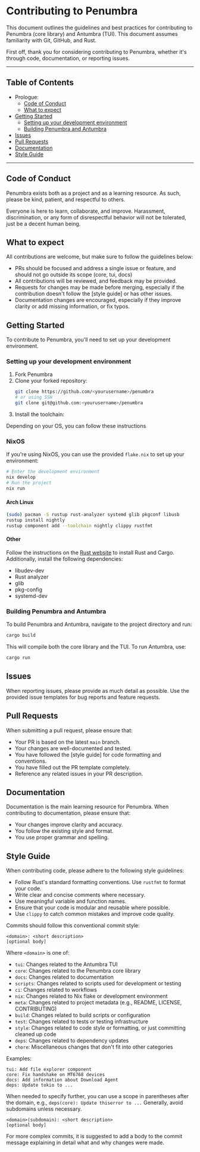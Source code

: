 # Contributing to Penumbra

This document outlines the guidelines and best practices for contributing to Penumbra (core library) and Antumbra (TUI).
This document assumes familiarity with Git, GitHub, and Rust.

First off, thank you for considering contributing to Penumbra, whether it's through code, documentation, or reporting issues.

---

## Table of Contents

- Prologue:
  - [Code of Conduct](#code-of-conduct)
  - [What to expect](#what-to-expect)
- [Getting Started](#getting-started)
  - [Setting up your development environment](#setting-up-your-development-environment)
  - [Building Penumbra and Antumbra](#building-penumbra-and-antumbra)
- [Issues](#issues)
- [Pull Requests](#pull-requests)
- [Documentation](#documentation)
- [Style Guide](#style-guide)

---

## Code of Conduct

Penumbra exists both as a project and as a learning resource.
As such, please be kind, patient, and respectful to others.

Everyone is here to learn, collaborate, and improve.
Harassment, discrimination, or any form of disrespectful behavior will not be tolerated, just be a decent human being.

## What to expect

All contributions are welcome, but make sure to follow the guidelines below:
- PRs should be focused and address a single issue or feature, and should not go outside its scope (core, tui, docs)
- All contributions will be reviewed, and feedback may be provided.
- Requests for changes may be made before merging, especially if the contribution doesn't follow the [style guide] or has other issues.
- Documentation changes are encouraged, especially if they improve clarity or add missing information, or fix typos.

## Getting Started

To contribute to Penumbra, you'll need to set up your development environment.

### Setting up your development environment

1. Fork Penumbra
2. Clone your forked repository:
   ```bash
   git clone https://github.com/<yourusername>/penumbra
   # or using SSH
   git clone git@github.com:<yourusername>/penumbra
   ```
3. Install the toolchain:

Depending on your OS, you can follow these instructions

### NixOS

If you're using NixOS, you can use the provided `flake.nix` to set up your environment:

```bash
# Enter the development environment
nix develop
# Run the project
nix run
```

#### Arch Linux

```bash
(sudo) pacman -S rustup rust-analyzer systemd glib pkgconf libusb
rustup install nightly
rustup component add --toolchain nightly clippy rustfmt
```

#### Other

Follow the instructions on the [Rust website](https://www.rust-lang.org/tools/install) to install Rust and Cargo.
Additionally, install the following dependencies:
* libudev-dev
* Rust analyzer
* glib
* pkg-config
* systemd-dev

### Building Penumbra and Antumbra

To build Penumbra and Antumbra, navigate to the project directory and run:

```bash
cargo build
```

This will compile both the core library and the TUI.
To run Antumbra, use:

```bash
cargo run
```

## Issues

When reporting issues, please provide as much detail as possible.
Use the provided issue templates for bug reports and feature requests.

## Pull Requests

When submitting a pull request, please ensure that:
- Your PR is based on the latest `main` branch.
- Your changes are well-documented and tested.
- You have followed the [style guide] for code formatting and conventions.
- You have filled out the PR template completely.
- Reference any related issues in your PR description.

## Documentation

Documentation is the main learning resource for Penumbra.
When contributing to documentation, please ensure that:
- Your changes improve clarity and accuracy.
- You follow the existing style and format.
- You use proper grammar and spelling.

## Style Guide

When contributing code, please adhere to the following style guidelines:
- Follow Rust's standard formatting conventions. Use `rustfmt` to format your code.
- Write clear and concise comments where necessary.
- Use meaningful variable and function names.
- Ensure that your code is modular and reusable where possible.
- Use `clippy` to catch common mistakes and improve code quality.

Commits should follow this conventional commit style:
```
<domain>: <short description>
[optional body]
```

Where `<domain>` is one of:
- `tui`: Changes related to the Antumbra TUI
- `core`: Changes related to the Penumbra core library
- `docs`: Changes related to documentation
- `scripts`: Changes related to scripts used for development or testing
- `ci`: Changes related to workflows
- `nix`: Changes related to Nix flake or development environment
- `meta`: Changes related to project metadata (e.g., README, LICENSE, CONTRIBUTING)
- `build`: Changes related to build scripts or configuration
- `test`: Changes related to tests or testing infrastructure
- `style`: Changes related to code style or formatting, or just committing cleaned up code
- `deps`: Changes related to dependency updates
- `chore`: Miscellaneous changes that don't fit into other categories

Examples:
```
tui: Add file explorer component
core: Fix handshake on MT6768 devices
docs: Add information about Download Agent
deps: Update tokio to ...
```

When needed to specify further, you can use a scope in parentheses after the domain, e.g., `deps(core): Update thiserror to ...`
Generally, avoid subdomains unless necessary.

```
<domain>(subdomain): <short description>
[optional body]
```

For more complex commits, it is suggested to add a body to the commit message explaining in detail what and why changes were made.
